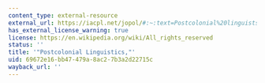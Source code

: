 ```yaml
---
content_type: external-resource
external_url: https://iacpl.net/jopol/#:~:text=Postcolonial%20linguists%20aim%20to%20provide,theorizing%20created%20by%20Eurocentric%20frameworks.
has_external_license_warning: true
license: https://en.wikipedia.org/wiki/All_rights_reserved
status: ''
title: '"Postcolonial Linguistics,"'
uid: 69672e16-bb47-479a-8ac2-7b3a2d22715c
wayback_url: ''
---
```

